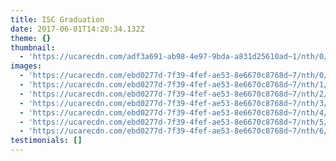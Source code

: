 ```yaml
---
title: ISC Graduation
date: 2017-06-01T14:20:34.132Z
theme: {}
thumbnail:
  - 'https://ucarecdn.com/adf3a691-ab98-4e97-9bda-a831d25610ad~1/nth/0/'
images:
  - 'https://ucarecdn.com/ebd0277d-7f39-4fef-ae53-8e6670c8768d~7/nth/0/'
  - 'https://ucarecdn.com/ebd0277d-7f39-4fef-ae53-8e6670c8768d~7/nth/1/'
  - 'https://ucarecdn.com/ebd0277d-7f39-4fef-ae53-8e6670c8768d~7/nth/2/'
  - 'https://ucarecdn.com/ebd0277d-7f39-4fef-ae53-8e6670c8768d~7/nth/3/'
  - 'https://ucarecdn.com/ebd0277d-7f39-4fef-ae53-8e6670c8768d~7/nth/4/'
  - 'https://ucarecdn.com/ebd0277d-7f39-4fef-ae53-8e6670c8768d~7/nth/5/'
  - 'https://ucarecdn.com/ebd0277d-7f39-4fef-ae53-8e6670c8768d~7/nth/6/'
testimonials: []
---
```


